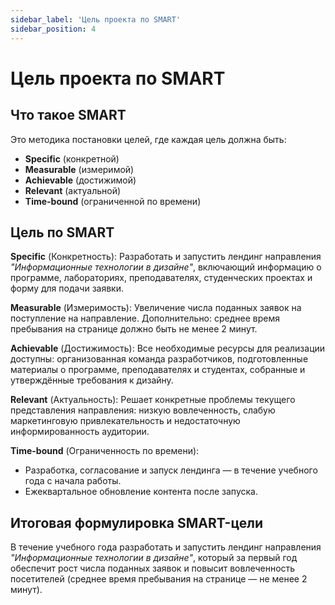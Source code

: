 ```yaml
---
sidebar_label: 'Цель проекта по SMART'
sidebar_position: 4
---
```


# Цель проекта по SMART

## Что такое SMART

Это методика постановки целей, где каждая цель должна быть:

- **Specific** (конкретной)
- **Measurable** (измеримой)
- **Achievable** (достижимой)
- **Relevant** (актуальной)
- **Time-bound** (ограниченной по времени)

## Цель по SMART

**Specific** (Конкретность):
Разработать и запустить лендинг направления *"Информационные технологии в дизайне"*, включающий информацию о программе, лабораториях, преподавателях, студенческих проектах и форму для подачи заявки.

**Measurable** (Измеримость):
Увеличение числа поданных заявок на поступление на направление.
Дополнительно: среднее время пребывания на странице должно быть не менее 2 минут.

**Achievable** (Достижимость):
Все необходимые ресурсы для реализации доступны: организованная команда разработчиков, подготовленные материалы о программе, преподавателях и студентах, собранные и утверждённые требования к дизайну.

**Relevant** (Актуальность):
Решает конкретные проблемы текущего представления направления: низкую вовлеченность, слабую маркетинговую привлекательность и недостаточную информированность аудитории.

**Time-bound** (Ограниченность по времени):
- Разработка, согласование и запуск лендинга — в течение учебного года с начала работы.
- Ежеквартальное обновление контента после запуска.

## Итоговая формулировка SMART-цели

В течение учебного года разработать и запустить лендинг направления *"Информационные технологии в дизайне"*, который за первый год обеспечит рост числа поданных заявок и повысит вовлеченность посетителей (среднее время пребывания на странице — не менее 2 минут).